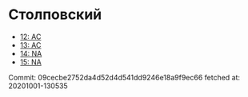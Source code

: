 # Столповский
- [12: AC](12.md)
- [13: AC](13.md)
- [14: NA](14.md)
- [15: NA](15.md)

Commit: 09cecbe2752da4d52d4d541dd9246e18a9f9ec66
 fetched at: 20201001-130535
